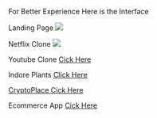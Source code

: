 <p>For Better Experience <span> Here is the Interface </span> </p>
<p>Landing Page <a href="https://gregarious-caramel-42bf4b.netlify.app/"><img src="https://cdn-icons-gif.flaticon.com/6416/6416353.gif"/></a></p>
<p>Netflix Clone <a href="https://lively-zuccutto-623d56.netlify.app"><img src="https://cdn-icons-gif.flaticon.com/6416/6416353.gif"/></a></p>
<p>Youtube Clone <a href="https://glittery-faun-50fb82.netlify.app/">Cick Here</a></p>
<p>Indore Plants <a href="https://stirring-crostata-684b59.netlify.app/">Click Here</p>
<p>CryptoPlace <a href="https://regal-choux-739976.netlify.app/">Cick Here</a></p>
<p>Ecommerce App <a href="https://khansubhans-ecommerce.netlify.app/">Cick Here</a></p>

